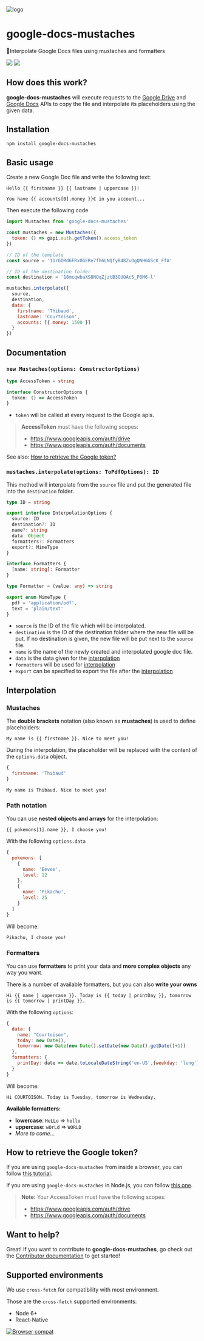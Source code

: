 ![logo](https://raw.githubusercontent.com/Errorname/google-docs-mustaches/master/logo.png)

# google-docs-mustaches

📝Interpolate Google Docs files using mustaches and formatters

[![](https://img.shields.io/npm/v/google-docs-mustaches.svg)](https://www.npmjs.com/package/google-docs-mustaches)
[![](https://img.shields.io/github/license/Errorname/google-docs-mustaches.svg)](https://github.com/Errorname/google-docs-mustaches/blob/master/LICENSE)

## How does this work?

**google-docs-mustaches** will execute requests to the [Google Drive](https://developers.google.com/drive/api/v3/about-sdk) and [Google Docs](https://developers.google.com/docs/api/how-tos/overview) APIs to copy the file and interpolate its placeholders using the given data.

## Installation

```sh
npm install google-docs-mustaches
```

## Basic usage

Create a new Google Doc file and write the following text:

```
Hello {{ firstname }} {{ lastname | uppercase }}!

You have {{ accounts[0].money }}€ in you account...
```

Then execute the following code

```js
import Mustaches from 'google-docs-mustaches'

const mustaches = new Mustaches({
  token: () => gapi.auth.getToken().access_token
})

// ID of the template
const source = '11rGORd6FRxOGERe7fh6LNQfyB48ZvOgQNH6GScK_FfA'

// ID of the destination folder
const destination = '18mcqwbaXS8NOqZjztB3OUQAc5_P8M6-l'

mustaches.interpolate({
  source,
  destination,
  data: {
    firstname: 'Thibaud',
    lastname: 'Courtoison',
    accounts: [{ money: 1500 }]
  }
})
```

## Documentation

### `new Mustaches(options: ConstructorOptions)`

```ts
type AccessToken = string

interface ConstructorOptions {
  token: () => AccessToken
}
```

- `token` will be called at every request to the Google apis.

> **AccessToken** must have the following scopes:
>
> - https://www.googleapis.com/auth/drive
> - https://www.googleapis.com/auth/documents

See also: [How to retrieve the Google token?](#how-to-retrieve-the-google-token)

### `mustaches.interpolate(options: ToPdfOptions): ID`

This method will interpolate from the `source` file and put the generated file into the `destination` folder.

```ts
type ID = string

export interface InterpolationOptions {
  source: ID
  destination?: ID
  name?: string
  data: Object
  formatters?: Formatters
  export?: MimeType
}

interface Formatters {
  [name: string]: Formatter
}

type Formatter = (value: any) => string

export enum MimeType {
  pdf = 'application/pdf',
  text = 'plain/text'
}
```

- `source` is the ID of the file which will be interpolated.
- `destination` is the ID of the destination folder where the new file will be put. If no destination is given, the new file will be put next to the `source` file.
- `name` is the name of the newly created and interpolated google doc file.
- `data` is the data given for the [interpolation](#interpolation)
- `formatters` will be used for [interpolation](#interpolation)
- `export` can be specified to export the file after the [interpolation](#interpolation)

## Interpolation

### Mustaches

The **double brackets** notation (also known as **mustaches**) is used to define placeholders:

```
My name is {{ firstname }}. Nice to meet you!
```

During the interpolation, the placeholder will be replaced with the content of the `options.data` object.

```js
{
  firstname: 'Thibaud'
}
```

```
My name is Thibaud. Nice to meet you!
```

### Path notation

You can use **nested objects and arrays** for the interpolation:

```
{{ pokemons[1].name }}, I choose you!
```

With the following `options.data`

```js
{
  pokemons: [
    {
      name: 'Eevee',
      level: 12
    },
    {
      name: 'Pikachu',
      level: 25
    }
  ]
}
```

Will become:

```
Pikachu, I choose you!
```

### Formatters

You can use **formatters** to print your data and **more complex objects** any way you want.

There is a number of available formatters, but you can also **write your owns**

```
Hi {{ name | uppercase }}. Today is {{ today | printDay }}, tomorrow is {{ tomorrow | printDay }}.
```

With the following `options`:

```js
{
  data: {
    name: "Courtoison",
    today: new Date(),
    tomorrow: new Date(new Date().setDate(new Date().getDate()+1))
  },
  formatters: {
    printDay: date => date.toLocaleDateString('en-US',{weekday: 'long'})
  }
}
```

Will become:

```
Hi COURTOISON. Today is Tuesday, tomorrow is Wednesday.
```

**Available formatters:**

- **lowercase**: `HeLLo` => `hello`
- **uppercase**: `wOrLd` => `WORLD`
- _More to come..._

## How to retrieve the Google token?

If you are using `google-docs-mustaches` from inside a browser, you can follow [this tutorial](https://developers.google.com/api-client-library/javascript/start/start-js).

If you are using `google-docs-mustaches` in Node.js, you can follow [this one](https://github.com/googleapis/google-api-nodejs-client#oauth2-client).

> **Note:** Your AccessToken must have the following scopes:
>
> - https://www.googleapis.com/auth/drive
> - https://www.googleapis.com/auth/documents

## Want to help?

Great! If you want to contribute to **google-docs-mustaches**, go check out the [Contributor documentation](/dev) to get started!

## Supported environments

We use `cross-fetch` for compatibility with most environment.

Those are the `cross-fetch` supported environments:

- Node 6+
- React-Native

[![Browser compat](https://saucelabs.com/browser-matrix/cross-fetch.svg)](https://github.com/lquixada/cross-fetch)
